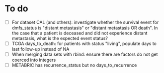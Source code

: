 # To do
- [ ] For dataset CAL (and others): investigate whether the survival event for dmfs_status is "distant metastasis" or "distant metastasis OR death". In the case that a patient is deceased and did not experience distant metastasis, what is the expected event status?
- [ ] TCGA days_to_death: for patients with status "living", populate days to last follow-up instead of NA
- [ ] When merging data sets with rbind: ensure there are factors do not get coerced into integers
- [ ] METABRIC has recurrence_status but no days_to_recurrence
